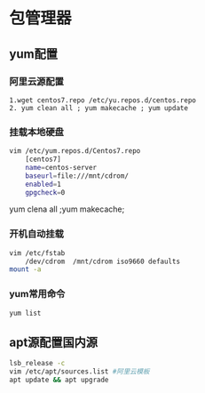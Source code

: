 # 包管理器
## yum配置
### 阿里云源配置
```shell
1.wget centos7.repo /etc/yu.repos.d/centos.repo
2. yum clean all ; yum makecache ; yum update
```
### 挂载本地硬盘
```bash
vim /etc/yum.repos.d/Centos7.repo
    [centos7]
    name=centos-server
    baseurl=file:///mnt/cdrom/
    enabled=1
    gpgcheck=0 
```
yum clena all ;yum makecache;
### 开机自动挂载
```bash
vim /etc/fstab
    /dev/cdrom  /mnt/cdrom iso9660 defaults 
mount -a
```
### yum常用命令
```
yum list
```
## apt源配置国内源
```bash
lsb_release -c 
vim /etc/apt/sources.list #阿里云模板
apt update && apt upgrade
```